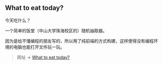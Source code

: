 ## What to eat today?

今天吃什么？

一个简单的饭堂（中山大学珠海校区的）随机抽取器。

因为是给不懂编程的朋友写的，所以用了纯前端的方式构建，这样使得没有编程环境的电脑也能打开文件玩一玩。

> 网址 -> [What to eat today?](https://white-by.github.io/what-to-eat-today/)